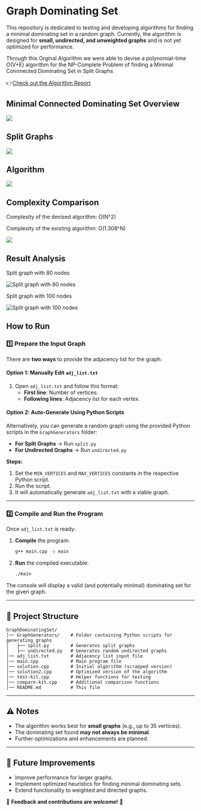 # Graph Dominating Set

This repository is dedicated to testing and developing algorithms for finding a minimal dominating set in a random graph. Currently, the algorithm is designed for **small, undirected, and unweighted graphs** and is not yet optimized for performance.

Through this Orginal Algorithm we were able to devise a polynomial-time O(V+E) algorithm for the NP-Complete Problem of finding a Minimal Connnected Dominating Set in Split Graphs

👉[Check out the Algorithm Report](https://drive.google.com/file/d/1Zq58jHW5a0obCcVvh65G6b6pctpDcfeS/view?usp=drive_link)

## Minimal Connected Dominating Set Overview
![](https://github.com/Bilmis/Smart-Network-CDS-Algorithm/blob/main/images/MCDS.png)

## Split Graphs
![](https://github.com/Bilmis/Smart-Network-CDS-Algorithm/blob/main/images/input_graph.jpg)

## Algorithm
![](https://github.com/Bilmis/Smart-Network-CDS-Algorithm/blob/main/images/Algorithm2.png)

## Complexity Comparison
Complexity of the devised algorithm: O(N^2)

Complexity of the existing algorithm: O(1.308^N)

![](https://github.com/Bilmis/Smart-Network-CDS-Algorithm/blob/main/images/comparison_graph.png)

## Result Analysis
Split graph with 80 nodes

![Split graph with 80 nodes](https://github.com/Bilmis/Smart-Network-CDS-Algorithm/blob/main/images/80nodes.png)


Split graph with 100 nodes

![Split graph with 100 nodes](https://github.com/Bilmis/Smart-Network-CDS-Algorithm/blob/main/images/100nodes.png)



## How to Run


### 1️⃣ Prepare the Input Graph

There are **two ways** to provide the adjacency list for the graph:

#### **Option 1: Manually Edit `adj_list.txt`**

1. Open `adj_list.txt` and follow this format:
   - **First line**: Number of vertices.
   - **Following lines**: Adjacency list for each vertex.

#### **Option 2: Auto-Generate Using Python Scripts**

Alternatively, you can generate a random graph using the provided Python scripts in the `GraphGenerators` folder:

- **For Split Graphs** → Run `split.py`
- **For Undirected Graphs** → Run `undirected.py`

**Steps:**

1. Set the `MIN_VERTICES` and `MAX_VERTICES` constants in the respective Python script.
2. Run the script.
3. It will automatically generate `adj_list.txt` with a viable graph.

---

### 2️⃣ Compile and Run the Program

Once `adj_list.txt` is ready:

1. **Compile** the program:
   ```sh
   g++ main.cpp -o main
   ```
2. **Run** the compiled executable:
   ```sh
   ./main
   ```

The console will display a valid (and potentially minimal) dominating set for the given graph.

---

## 🔧 Project Structure

```
GraphDominatingSet/
│── GraphGenerators/    # Folder containing Python scripts for generating graphs
│   ├── split.py        # Generates split graphs
│   ├── undirected.py   # Generates random undirected graphs
│── adj_list.txt        # Adjacency list input file
│── main.cpp            # Main program file
│── solution.cpp        # Initial algorithm (scrapped version)
│── solution2.cpp       # Optimized version of the algorithm
│── test-kit.cpp        # Helper functions for testing
│── compare-kit.cpp     # Additional comparison functions
│── README.md           # This file
```

---

## ⚠️ Notes

- The algorithm works best for **small graphs** (e.g., up to 35 vertices).
- The dominating set found **may not always be minimal**.
- Further optimizations and enhancements are planned.

---

## 🚀 Future Improvements

- Improve performance for larger graphs.
- Implement optimized heuristics for finding minimal dominating sets.
- Extend functionality to weighted and directed graphs.

📢 **Feedback and contributions are welcome!** 🎉
